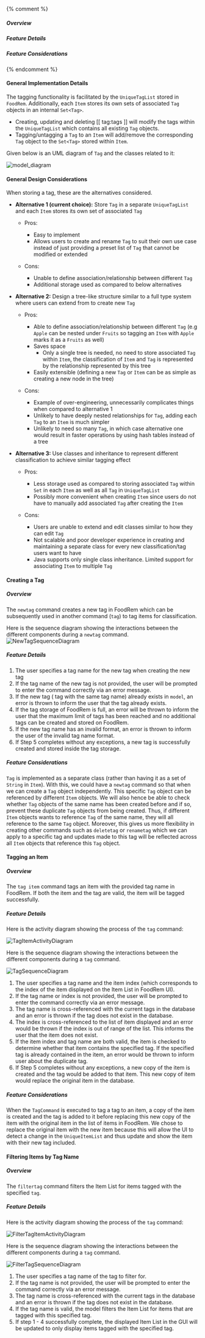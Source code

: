 <!-- markdownlint-disable-file first-line-h1 -->

{% comment %}
<!-- ===================================================================== -->
<!-- TODO: Copy and paste this template, and add/remove sections as needed -->
<!-- ===================================================================== -->
##### Overview
<!-- ACTIVITY DIAGRAM -->
<!-- Short Description of Command -->
##### Feature Details
<!-- SEQUENCE DIAGRAM -->
<!-- Description of how Command works -->
##### Feature Considerations
<!-- Command Considerations -->
<!-- ===================================================================== -->
{% endcomment %}

#### General Implementation Details

The tagging functionality is facilitated by the `UniqueTagList` stored in `FoodRem`. Additionally, each `Item` stores its own sets of associated `Tag` objects in an internal `Set<Tag>`.

* Creating, updating and deleting [[ tag:tags ]] will modify the tags within the `UniqueTagList` which contains all existing `Tag` objects.
* Tagging/untagging a `Tag` to an `Item` will add/remove the corresponding `Tag` object to the `Set<Tag>` stored within `Item`.

Given below is an UML diagram of `Tag` and the classes related to it:

![model_diagram](images/BetterModelClassDiagram.png)

#### General Design Considerations

When storing a tag, these are the alternatives considered.

* **Alternative 1 (current choice):** Store `Tag` in a separate `UniqueTagList` and each `Item` stores its own set of associated `Tag`

  * Pros:
    * Easy to implement
    * Allows users to create and rename `Tag` to suit their own use case instead of just providing a preset list of `Tag` that cannot be modified or extended

  * Cons:
    * Unable to define association/relationship between different `Tag`
    * Additional storage used as compared to below alternatives

* **Alternative 2:** Design a tree-like structure similar to a full type system where users can extend from to create new `Tag`

  * Pros:
    * Able to define association/relationship between different `Tag` (e.g `Apple` can be nested under `Fruits` so tagging an `Item` with `Apple` marks it as a `Fruits` as well)
    * Saves space
      * Only a single tree is needed, no need to store associated `Tag` within `Item`, the classification of `Item` and `Tag` is represented by the relationship represented by this tree
    * Easily extensible (defining a new `Tag` or `Item` can be as simple as creating a new node in the tree)

  * Cons:
    * Example of over-engineering, unnecessarily complicates things when compared to alternative 1
    * Unlikely to have deeply nested relationships for `Tag`, adding each `Tag` to an `Item` is much simpler
    * Unlikely to need so many `Tag`, in which case alternative one would result in faster operations by using hash tables instead of a tree

* **Alternative 3:** Use classes and inheritance to represent different classification to achieve similar tagging effect

  * Pros:
    * Less storage used as compared to storing associated `Tag` within `Set` in each `Item` as well as all `Tag` in `UniqueTagList`
    * Possibly more convenient when creating `Item` since users do not have to manually add associated `Tag` after creating the `Item`

  * Cons:
    * Users are unable to extend and edit classes similar to how they can edit `Tag`
    * Not scalable and poor developer experience in creating and maintaining a separate class for every new classification/tag users want to have
    * Java supports only single class inheritance. Limited support for associating `Item` to multiple `Tag`

#### Creating a Tag

##### Overview

The `newtag` command creates a new tag in FoodRem which can be subsequently used in another command (`tag`) to tag items for classification.

Here is the sequence diagram showing the interactions between the different components during a `newtag` command.
![NewTagSequenceDiagram](images/NewTagSequenceDiagram.png)

##### Feature Details

1. The user specifies a tag name for the new tag when creating the new tag
1. If the tag name of the new tag is not provided, the user will be prompted to enter the command correctly via an error message.
1. If the new tag ( tag with the same tag name)  already exists in `model`, an error is thrown to inform the user that the tag already exists.
1. If the tag storage of FoodRem is full, an error will be thrown to inform the user that the maximum limit of tags has been reached and no additional tags can be created and stored on FoodRem.
1. If the new tag name has an invalid format, an error is thrown to inform the user of the invalid tag name format.
1. If Step 5 completes without any exceptions, a new tag is successfully created and stored inside the tag storage.

##### Feature Considerations

`Tag` is implemented as a separate class (rather than having it as a set of `String` in `Item`). With this, we could have a  `newtag` command so that when we can create a `Tag` object independently. This specific `Tag` object can be referenced by different `Item` objects. We will also hence be able to check whether `Tag` objects of the same name has been created before and if so, prevent these duplicate `Tag` objects from being created. Thus, if different `Item` objects wants to reference `Tag` of the same name, they will all reference to the same `Tag` object.  Moreover, this gives us more flexibility in creating other commands such as `deletetag` or `renametag` which we can apply to a specific tag and updates made to this tag  will be reflected across all `Item` objects that reference this `Tag` object.

#### Tagging an Item

##### Overview

The `tag item` command tags an item with the provided tag name in FoodRem. If both the item and the tag are valid, the item will be tagged successfully.

##### Feature Details

Here is the activity diagram showing the process of the `tag` command:

![TagItemActivityDiagram](images/TagItemActivityDiagram.png)

Here is the sequence diagram showing the interactions between the different components during a `tag` command.

![TagSequenceDiagram](images/TagSequenceDiagram.png)

1. The user specifies a tag name and the item index (which corresponds to the index of the item displayed on the Item List in FoodRem UI).
1. If the tag name or index is not provided, the user will be prompted to enter the command correctly via an error message.
1. The tag name is cross-referenced with the current tags in the database and an error is thrown if the tag does not exist in the database.
1. The index is cross-referenced to the list of item displayed and an error would be thrown if the index is out of range of the list. This informs the user that the item does not exist.
1. If the item index and tag name are both valid, the item is checked to determine whether that item contains the specified tag. If the specified tag is already contained in the item, an error would be thrown to inform user about the duplicate tag.
1. If Step 5 completes without any exceptions, a new copy of the item is created and the tag would be added to that item. This new copy of item would replace the original item in the database.

##### Feature Considerations

When the `TagCommand` is executed to tag a tag to an item, a copy of the item is created and the tag is added to it before replacing this new copy of the item with the original item in the list of items in FoodRem. We chose to replace the original item with the new item because this will allow the UI to detect a change in the `UniqueItemList` and thus update and show the item with their new tag included.

#### Filtering Items by Tag Name

##### Overview

The `filtertag` command filters the Item List for items tagged with the specified `tag`.

##### Feature Details

Here is the activity diagram showing the process of the `tag` command:

![FilterTagItemActivityDiagram](images/FilterTagActivityDiagram.png)

Here is the sequence diagram showing the interactions between the different components during a `tag` command.

![FilterTagSequenceDiagram](images/FilterTagSequenceDiagram.png)

1. The user specifies a tag name of the tag to filter for.
1. If the tag name is not provided, the user will be prompted to enter the command correctly via an error message.
1. The tag name is cross-referenced with the current tags in the database and an error is thrown if the tag does not exist in the database.
1. If the tag name is valid, the model filters the Item List for items that are tagged with this specified tag.
1. If step 1 - 4 successfully complete, the displayed Item List in the GUI will be updated to only display items tagged with the specified tag.
